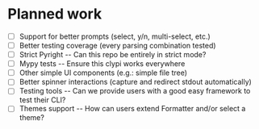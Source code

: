 # Planned work

- [ ] Support for better prompts (select, y/n, multi-select, etc.)
- [ ] Better testing coverage (every parsing combination tested)
- [ ] Strict Pyright -- Can this repo be entirely in strict mode?
- [ ] Mypy tests -- Ensure this clypi works everywhere
- [ ] Other simple UI components (e.g.: simple file tree)
- [ ] Better spinner interactions (capture and redirect stdout automatically)
- [ ] Testing tools -- Can we provide users with a good easy framework to test their CLI?
- [ ] Themes support -- How can users extend Formatter and/or select a theme?
